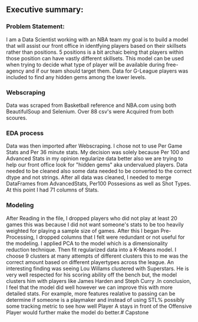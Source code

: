 ## Executive summary:


### Problem Statement:
I am a Data Scientist working with an NBA team my goal is to build a model that will assist our front office in identfying players 
based on their skillsets rather than positions. 5 positions is a bit archaic being that players within those position can have 
vastly different skillsets. This model can be used when trying to decide what type of player will be available during free-agency
and if our team should target them. Data for G-League players was included to find any hidden gems among the lower levels.


### Webscraping 
Data was scraped from Basketball reference and NBA.com using both BeautifulSoup and Selenium. Over 88 csv's were Acquired from 
both scoures.




### EDA process
Data was then imported after Webscraping. I chose not to use Per Game Stats and Per 36 minute stats. My decision was solely
because Per 100 and Advanced Stats in my opinion regularize data better also we are trying to help our front office look for 
"hidden gems" aka undervalued players. Data needed to be cleaned also some data needed to be converted to the correct dtype
and not strings. After all data was cleaned, I needed to merge DataFrames from AdvancedStats, Per100 Possesions as well as Shot Types. At this point I had 71 columns of Stats.




### Modeling
After Reading in the file, I dropped players who did not play at least 20 games this was because I did not want someone's stats to be too heavily weighted for playing a sample size of games. After this I began Pre-Processing, I dropped columns that I felt were redundant or not useful for the modeling. I applied PCA to the model which is a dimensionality reduction technique. Then fit regularized data into a K-Means model. I choose 9 clusters at many attempts of different clusters this to me was the correct amount based on different playertypes across the league. An interesting finding was seeing Lou Willams clustered with Superstars. He is very well respected for his scoring ability off the bench but, the model clusters him with players like James Harden and Steph Curry .In conclusion, I feel that the model did well however we can improve this with more detailed stats. For example, more features realative to passing can be determine if someone is a playmaker and instead of using STL% possibly some tracking metric to see how well Player A stays in front of the Offensive Player would further make the model do better.# Capstone
